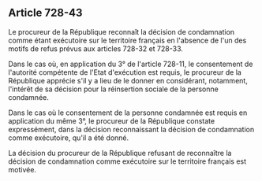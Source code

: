 Article 728-43
----
Le procureur de la République reconnaît la décision de condamnation comme étant
exécutoire sur le territoire français en l'absence de l'un des motifs de refus
prévus aux articles 728-32 et 728-33.

Dans le cas où, en application du 3° de l'article 728-11, le consentement de
l'autorité compétente de l'Etat d'exécution est requis, le procureur de la
République apprécie s'il y a lieu de le donner en considérant, notamment,
l'intérêt de sa décision pour la réinsertion sociale de la personne condamnée.

Dans le cas où le consentement de la personne condamnée est requis en
application du même 3°, le procureur de la République constate expressément,
dans la décision reconnaissant la décision de condamnation comme exécutoire,
qu'il a été donné.

La décision du procureur de la République refusant de reconnaître la décision de
condamnation comme exécutoire sur le territoire français est motivée.
